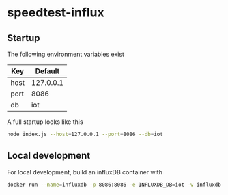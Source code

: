 # speedtest-influx

## Startup

The following environment variables exist

| Key  | Default   |
| ---- | --------- |
| host | 127.0.0.1 |
| port | 8086      |
| db   | iot       |

A full startup looks like this

```sh
node index.js --host=127.0.0.1 --port=8086 --db=iot
```

## Local development

For local development, build an influxDB container with

```sh
docker run --name=influxdb -p 8086:8086 -e INFLUXDB_DB=iot -v influxdb:/var/lib/influxdb influxdb
```